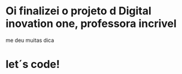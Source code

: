 # Oi finalizei o projeto d Digital inovation one, professora incrivel 
me deu muitas dica

# let´s code! #